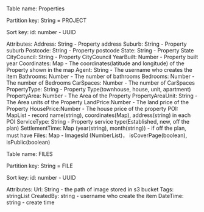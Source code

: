 #

Table name: Properties

Partition key: String = PROJECT

Sort key: id: number - UUID

Attributes:
Address: String - Property address
Suburb: String - Property suburb
Postcode: String - Property postcode
State: String - Property State
CityCouncil: String - Property CityCouncil
YearBuilt: Number - Property built year
Coordinates: Map - The coordinates(latitude and longitude) of the Property shown in the map
Agent: String - The username who creates the item
Bathrooms: Number - The number of bathrooms
Bedrooms: Number - The number of Bedrooms
CarSpaces: Number - The number of CarSpaces
PropertyType: String - Property Type(townhouse, house, unit, apartment)
PropertyArea: Number - The Area of the Property
PropertyAreaUnit: String - The Area units of the Property
LandPrice:Number - The land price of the Property
HousePrice:Number - The house price of the property
POI: MapList - record name(string), coordinates(Map), address(string) in each POI
ServiceType: String - Property service type(Established, new, off the plan)
SettlementTime: Map (year(string), month(string)) - if off the plan, must have
Files: Map  - ImagesId (NumberList)， isCoverPage(boolean), isPublic(boolean)

Table name: FILES

Partition key: String = FILE

Sort key: id: number - UUID

Attributes:
Url: String - the path of image stored in s3 bucket
Tags: stringList
CreatedBy: string - username who create the item
DateTime: string - create time
